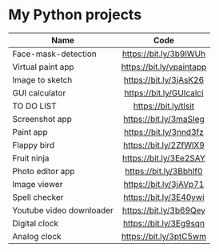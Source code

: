 # My Python projects
|     Name        |     Code      |
| --------------  |:-------------:|               
| Face-mask-detection|https://bit.ly/3b9lWUh      |  
| Virtual paint app  | https://bit.ly/vpaintapp      |   
| Image to sketch | https://bit.ly/3jAsK26|
| GUI calculator  | https://bit.ly/GUIcalci|
| TO DO LIST    |  https://bit.ly/tlsit|
| Screenshot app|  https://bit.ly/3maSIeg|
| Paint app | https://bit.ly/3nnd3fz|
| Flappy bird|https://bit.ly/2ZfWlX9|
| Fruit ninja | https://bit.ly/3Ee2SAY |
| Photo editor app |https://bit.ly/3Bbhlf0|
| Image viewer | https://bit.ly/3jAVp71|
| Spell checker |https://bit.ly/3E40ywi|
| Youtube video downloader |https://bit.ly/3b69Qey|
|Digital clock|https://bit.ly/3Eg9sqn|
|Analog clock |https://bit.ly/3ptC5wm|
